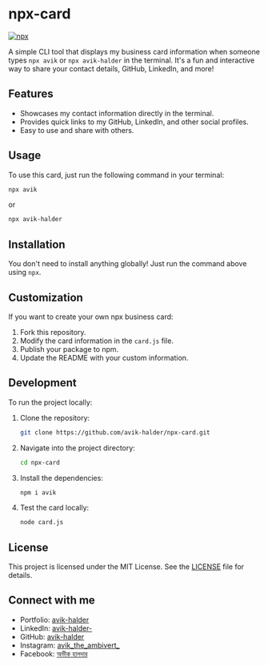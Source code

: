 
# npx-card

[![npx](https://img.shields.io/badge/npx-avik-blue.svg)](https://www.npmjs.com/package/avik)

A simple CLI tool that displays my business card information when someone types `npx avik` or `npx avik-halder` in the terminal. It's a fun and interactive way to share your contact details, GitHub, LinkedIn, and more!

## Features

- Showcases my contact information directly in the terminal.
- Provides quick links to my GitHub, LinkedIn, and other social profiles.
- Easy to use and share with others.

## Usage

To use this card, just run the following command in your terminal:

```bash
npx avik
```
or

```bash
npx avik-halder
```

## Installation

You don't need to install anything globally! Just run the command above using `npx`.

## Customization

If you want to create your own npx business card:

1. Fork this repository.
2. Modify the card information in the `card.js` file.
3. Publish your package to npm.
4. Update the README with your custom information.

## Development

To run the project locally:

1. Clone the repository:

    ```bash
    git clone https://github.com/avik-halder/npx-card.git
    ```

2. Navigate into the project directory:

    ```bash
    cd npx-card
    ```

3. Install the dependencies:

    ```bash
    npm i avik
    ```

4. Test the card locally:

    ```bash
    node card.js
    ```

## License

This project is licensed under the MIT License. See the [LICENSE](./LICENSE) file for details.

## Connect with me

- Portfolio: [avik-halder](https://avik-halder.vercel.app)
- LinkedIn: [avik-halder-](https://www.linkedin.com/in/avik-halder-)
- GitHub: [avik-halder](https://github.com/avik-halder)
- Instagram: [avik_the_ambivert_](https://instagram.com/avik_the_ambivert_)
- Facebook: [অভীক হালদার](https://www.facebook.com/ah.bd.0)